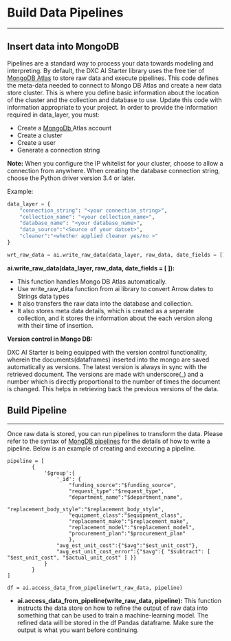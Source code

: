 # Build Data Pipelines
---
## Insert data into MongoDB

Pipelines are a standard way to process your data towards modeling and interpreting. By default, the DXC AI Starter library uses the free tier of [MongoDB Atlas](https://account.mongodb.com/account/register) to store raw data and execute pipelines. This code defines the meta-data needed to connect to Mongo DB Atlas and create a new data store cluster. This is where you define basic information about the location of the cluster and the collection and database to use. Update this code with information appropriate to your project. In order to provide the information required in data_layer, you must:

- Create a <a href="https://account.mongodb.com/account/login" target="_blank"> MongoDb </a> Atlas account
- Create a cluster
- Create a user
- Generate a connection string

__Note:__ When you configure the IP whitelist for your cluster, choose to allow a connection from anywhere. When creating the database connection string, choose the Python driver version 3.4 or later.

Example:
```python
data_layer = {
    "connection_string": "<your connection_string>",
    "collection_name": "<your collection_name>",
    "database_name": "<your database_name>",
    "data_source":"<Source of your datset>",
    "cleaner":"<whether applied cleaner yes/no >"
}

wrt_raw_data = ai.write_raw_data(data_layer, raw_data, date_fields = [])
```


__ai.write_raw_data(data_layer, raw_data, date_fields = [ ]):__ 

- This function handles Mongo DB Atlas automatically.
- Use write_raw_data function from ai library to convert Arrow dates to Strings data types
- It also transfers the raw data into the database and collection.
- It also stores meta data details, which is created as a seperate collection, and it stores the information about the each version along with their time of insertion.

__Version control in Mongo DB:__

DXC AI Starter is being equipped with the version control functionality, wherein the documents(dataframes) inserted into the mongo are saved automatically as versions. The latest version is always in sync with the retrieved document. The versions are made with underscore(_) and a number which is directly proportional to the number of times the document is changed. This helps in retrieving back the previous versions of the data.




## Build Pipeline
---

Once raw data is stored, you can run pipelines to transform the data. Please refer to the syntax of [MongDB pipelines](https://docs.mongodb.com/manual/core/aggregation-pipeline/) for the details of how to write a pipeline. Below is an example of creating and executing a pipeline.

```
pipeline = [
        {
            '$group':{
                '_id': {
                    "funding_source":"$funding_source",
                    "request_type":"$request_type",
                    "department_name":"$department_name",
                    "replacement_body_style":"$replacement_body_style",
                    "equipment_class":"$equipment_class",
                    "replacement_make":"$replacement_make",
                    "replacement_model":"$replacement_model",
                    "procurement_plan":"$procurement_plan"
                    },
                "avg_est_unit_cost":{"$avg":"$est_unit_cost"},
                "avg_est_unit_cost_error":{"$avg":{ "$subtract": [ "$est_unit_cost", "$actual_unit_cost" ] }}
            }
        }
]

df = ai.access_data_from_pipeline(wrt_raw_data, pipeline)
```

- __ai.access_data_from_pipeline(write_raw_data, pipeline):__ This function instructs the data store on how to refine the output of raw data into something that can be used to train a machine-learning model. The refined data will be stored in the df Pandas dataframe. Make sure the output is what you want before continuing.